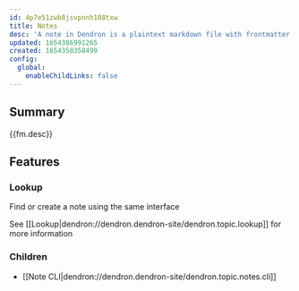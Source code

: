 ```yaml
---
id: 4p7e51zwb8jsvpnnh108txw
title: Notes
desc: 'A note in Dendron is a plaintext markdown file with frontmatter'
updated: 1654386991265
created: 1654358358499
config:
  global:
    enableChildLinks: false
---
```


## Summary
{{fm.desc}}

## Features

### Lookup
Find or create a note using the same interface

See [[Lookup|dendron://dendron.dendron-site/dendron.topic.lookup]] for more information

### Children
- [[Note CLI|dendron://dendron.dendron-site/dendron.topic.notes.cli]]
<!-- 
- eg: [[Children|dendron://dendron.dendron-site/dendron.topic.templates#children]]

Link to children. 
Should be in the following order. Delete any fields that aren't applicable.

- Concepts
- Features
- Components
- Commands
- CLI
- Config
- FAQ
- Upgrade 
- Details: detailed description on inner working of topic. **not necessary** for using the command
- Tutorials
- Guides
-->

## 
